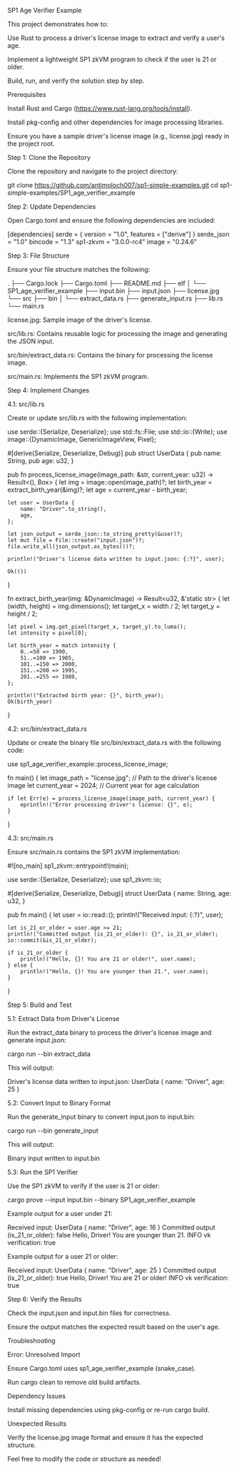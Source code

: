 SP1 Age Verifier Example

This project demonstrates how to:

Use Rust to process a driver's license image to extract and verify a user's age.

Implement a lightweight SP1 zkVM program to check if the user is 21 or older.

Build, run, and verify the solution step by step.

Prerequisites

Install Rust and Cargo (https://www.rust-lang.org/tools/install).

Install pkg-config and other dependencies for image processing libraries.

Ensure you have a sample driver's license image (e.g., license.jpg) ready in the project root.

Step 1: Clone the Repository

Clone the repository and navigate to the project directory:

git clone https://github.com/antimoloch007/sp1-simple-examples.git
cd sp1-simple-examples/SP1_age_verifier_example

Step 2: Update Dependencies

Open Cargo.toml and ensure the following dependencies are included:

[dependencies]
serde = { version = "1.0", features = ["derive"] }
serde_json = "1.0"
bincode = "1.3"
sp1-zkvm = "3.0.0-rc4"
image = "0.24.6"

Step 3: File Structure

Ensure your file structure matches the following:

.
├── Cargo.lock
├── Cargo.toml
├── README.md
├── elf
│   └── SP1_age_verifier_example
├── input.bin
├── input.json
├── license.jpg
└── src
    ├── bin
    │   └── extract_data.rs
    ├── generate_input.rs
    ├── lib.rs
    └── main.rs

license.jpg: Sample image of the driver's license.

src/lib.rs: Contains reusable logic for processing the image and generating the JSON input.

src/bin/extract_data.rs: Contains the binary for processing the license image.

src/main.rs: Implements the SP1 zkVM program.

Step 4: Implement Changes

4.1: src/lib.rs

Create or update src/lib.rs with the following implementation:

use serde::{Serialize, Deserialize};
use std::fs::File;
use std::io::{Write};
use image::{DynamicImage, GenericImageView, Pixel};

#[derive(Serialize, Deserialize, Debug)]
pub struct UserData {
    pub name: String,
    pub age: u32,
}

pub fn process_license_image(image_path: &str, current_year: u32) -> Result<(), Box<dyn std::error::Error>> {
    let img = image::open(image_path)?;
    let birth_year = extract_birth_year(&img)?;
    let age = current_year - birth_year;

    let user = UserData {
        name: "Driver".to_string(),
        age,
    };

    let json_output = serde_json::to_string_pretty(&user)?;
    let mut file = File::create("input.json")?;
    file.write_all(json_output.as_bytes())?;

    println!("Driver's license data written to input.json: {:?}", user);

    Ok(())
}

fn extract_birth_year(img: &DynamicImage) -> Result<u32, &'static str> {
    let (width, height) = img.dimensions();
    let target_x = width / 2;
    let target_y = height / 2;

    let pixel = img.get_pixel(target_x, target_y).to_luma();
    let intensity = pixel[0];

    let birth_year = match intensity {
        0..=50 => 1990,
        51..=100 => 1985,
        101..=150 => 2000,
        151..=200 => 1995,
        201..=255 => 1980,
    };

    println!("Extracted birth year: {}", birth_year);
    Ok(birth_year)
}

4.2: src/bin/extract_data.rs

Update or create the binary file src/bin/extract_data.rs with the following code:

use sp1_age_verifier_example::process_license_image;

fn main() {
    let image_path = "license.jpg"; // Path to the driver's license image
    let current_year = 2024;        // Current year for age calculation

    if let Err(e) = process_license_image(image_path, current_year) {
        eprintln!("Error processing driver's license: {}", e);
    }
}

4.3: src/main.rs

Ensure src/main.rs contains the SP1 zkVM implementation:

#![no_main]
sp1_zkvm::entrypoint!(main);

use serde::{Serialize, Deserialize};
use sp1_zkvm::io;

#[derive(Serialize, Deserialize, Debug)]
struct UserData {
    name: String,
    age: u32,
}

pub fn main() {
    let user = io::read::<UserData>();
    println!("Received input: {:?}", user);

    let is_21_or_older = user.age >= 21;
    println!("Committed output (is_21_or_older): {}", is_21_or_older);
    io::commit(&is_21_or_older);

    if is_21_or_older {
        println!("Hello, {}! You are 21 or older!", user.name);
    } else {
        println!("Hello, {}! You are younger than 21.", user.name);
    }
}

Step 5: Build and Test

5.1: Extract Data from Driver's License

Run the extract_data binary to process the driver's license image and generate input.json:

cargo run --bin extract_data

This will output:

Driver's license data written to input.json: UserData { name: "Driver", age: 25 }

5.2: Convert Input to Binary Format

Run the generate_input binary to convert input.json to input.bin:

cargo run --bin generate_input

This will output:

Binary input written to input.bin

5.3: Run the SP1 Verifier

Use the SP1 zkVM to verify if the user is 21 or older:

cargo prove --input input.bin --binary SP1_age_verifier_example

Example output for a user under 21:

Received input: UserData { name: "Driver", age: 16 }
Committed output (is_21_or_older): false
Hello, Driver! You are younger than 21.
INFO vk verification: true

Example output for a user 21 or older:

Received input: UserData { name: "Driver", age: 25 }
Committed output (is_21_or_older): true
Hello, Driver! You are 21 or older!
INFO vk verification: true

Step 6: Verify the Results

Check the input.json and input.bin files for correctness.

Ensure the output matches the expected result based on the user's age.

Troubleshooting

Error: Unresolved Import

Ensure Cargo.toml uses sp1_age_verifier_example (snake_case).

Run cargo clean to remove old build artifacts.

Dependency Issues

Install missing dependencies using pkg-config or re-run cargo build.

Unexpected Results

Verify the license.jpg image format and ensure it has the expected structure.

Feel free to modify the code or structure as needed!

